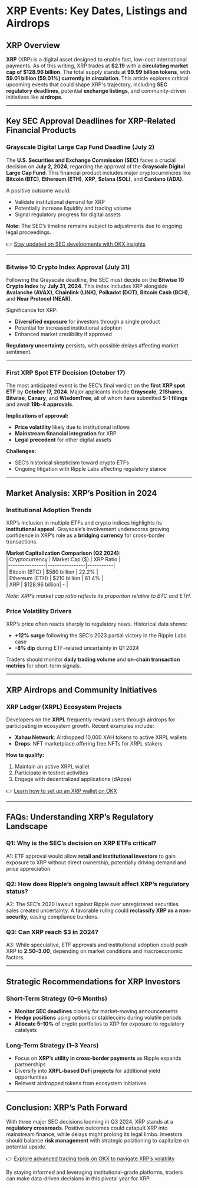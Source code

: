 # XRP Events: Key Dates, Listings and Airdrops  

## XRP Overview  
**XRP** (XRP) is a digital asset designed to enable fast, low-cost international payments. As of this writing, XRP trades at **$2.19** with a **circulating market cap of $128.96 billion**. The total supply stands at **99.99 billion tokens**, with **59.01 billion (59.01%) currently in circulation**. This article explores critical upcoming events that could shape XRP's trajectory, including **SEC regulatory deadlines**, potential **exchange listings**, and community-driven initiatives like **airdrops**.  

---

## Key SEC Approval Deadlines for XRP-Related Financial Products  

### Grayscale Digital Large Cap Fund Deadline (July 2)  
The **U.S. Securities and Exchange Commission (SEC)** faces a crucial decision on **July 2, 2024**, regarding the approval of the **Grayscale Digital Large Cap Fund**. This financial product includes major cryptocurrencies like **Bitcoin (BTC)**, **Ethereum (ETH)**, **XRP**, **Solana (SOL)**, and **Cardano (ADA)**.  

A positive outcome would:  
- Validate institutional demand for XRP  
- Potentially increase liquidity and trading volume  
- Signal regulatory progress for digital assets  

**Note:** The SEC’s timeline remains subject to adjustments due to ongoing legal proceedings.  

👉 [Stay updated on SEC developments with OKX insights](https://bit.ly/okx-bonus)  

---

### Bitwise 10 Crypto Index Approval (July 31)  
Following the Grayscale deadline, the SEC must decide on the **Bitwise 10 Crypto Index** by **July 31, 2024**. This index includes XRP alongside **Avalanche (AVAX)**, **Chainlink (LINK)**, **Polkadot (DOT)**, **Bitcoin Cash (BCH)**, and **Near Protocol (NEAR)**.  

Significance for XRP:  
- **Diversified exposure** for investors through a single product  
- Potential for increased institutional adoption  
- Enhanced market credibility if approved  

**Regulatory uncertainty** persists, with possible delays affecting market sentiment.  

---

### First XRP Spot ETF Decision (October 17)  
The most anticipated event is the SEC’s final verdict on the **first XRP spot ETF** by **October 17, 2024**. Major applicants include **Grayscale**, **21Shares**, **Bitwise**, **Canary**, and **WisdomTree**, all of whom have submitted **S-1 filings** and await **19b-4 approvals**.  

**Implications of approval:**  
- **Price volatility** likely due to institutional inflows  
- **Mainstream financial integration** for XRP  
- **Legal precedent** for other digital assets  

**Challenges:**  
- SEC’s historical skepticism toward crypto ETFs  
- Ongoing litigation with Ripple Labs affecting regulatory stance  

---

## Market Analysis: XRP’s Position in 2024  

### Institutional Adoption Trends  
XRP’s inclusion in multiple ETFs and crypto indices highlights its **institutional appeal**. Grayscale’s involvement underscores growing confidence in XRP’s role as a **bridging currency** for cross-border transactions.  

**Market Capitalization Comparison (Q2 2024):**  
| Cryptocurrency | Market Cap ($) | XRP Ratio |  
|----------------|----------------|-----------|  
| Bitcoin (BTC)  | $580 billion   | 22.2%     |  
| Ethereum (ETH) | $210 billion   | 61.4%     |  
| XRP            | $128.96 billion| -         |  

*Note: XRP’s market cap ratio reflects its proportion relative to BTC and ETH.*  

### Price Volatility Drivers  
XRP’s price often reacts sharply to regulatory news. Historical data shows:  
- **+12% surge** following the SEC’s 2023 partial victory in the Ripple Labs case  
- **-8% dip** during ETF-related uncertainty in Q1 2024  

Traders should monitor **daily trading volume** and **on-chain transaction metrics** for short-term signals.  

---

## XRP Airdrops and Community Initiatives  

### XRP Ledger (XRPL) Ecosystem Projects  
Developers on the **XRPL** frequently reward users through airdrops for participating in ecosystem growth. Recent examples include:  
- **Xahau Network**: Airdropped 10,000 XAH tokens to active XRPL wallets  
- **Drops**: NFT marketplace offering free NFTs for XRPL stakers  

**How to qualify:**  
1. Maintain an active XRPL wallet  
2. Participate in testnet activities  
3. Engage with decentralized applications (dApps)  

👉 [Learn how to set up an XRP wallet on OKX](https://bit.ly/okx-bonus)  

---

## FAQs: Understanding XRP’s Regulatory Landscape  

### Q1: Why is the SEC’s decision on XRP ETFs critical?  
A1: ETF approval would allow **retail and institutional investors** to gain exposure to XRP without direct ownership, potentially driving demand and price appreciation.  

### Q2: How does Ripple’s ongoing lawsuit affect XRP’s regulatory status?  
A2: The SEC’s 2020 lawsuit against Ripple over unregistered securities sales created uncertainty. A favorable ruling could **reclassify XRP as a non-security**, easing compliance burdens.  

### Q3: Can XRP reach $3 in 2024?  
A3: While speculative, ETF approvals and institutional adoption could push XRP to **$2.50–$3.00**, depending on market conditions and macroeconomic factors.  

---

## Strategic Recommendations for XRP Investors  

### Short-Term Strategy (0–6 Months)  
- **Monitor SEC deadlines** closely for market-moving announcements  
- **Hedge positions** using options or stablecoins during volatile periods  
- **Allocate 5–10%** of crypto portfolios to XRP for exposure to regulatory catalysts  

### Long-Term Strategy (1–3 Years)  
- Focus on **XRP’s utility in cross-border payments** as Ripple expands partnerships  
- Diversify into **XRPL-based DeFi projects** for additional yield opportunities  
- Reinvest airdropped tokens from ecosystem initiatives  

---

## Conclusion: XRP’s Path Forward  

With three major SEC decisions looming in Q3 2024, XRP stands at a **regulatory crossroads**. Positive outcomes could catapult XRP into mainstream finance, while delays might prolong its legal limbo. Investors should balance **risk management** with strategic positioning to capitalize on potential upside.  

👉 [Explore advanced trading tools on OKX to navigate XRP’s volatility](https://bit.ly/okx-bonus)  

By staying informed and leveraging institutional-grade platforms, traders can make data-driven decisions in this pivotal year for XRP.